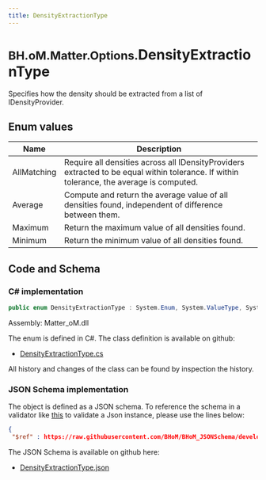 ```yaml
---
title: DensityExtractionType
---
```


# <small>BH.oM.Matter.Options.</small>**DensityExtractionType**

Specifies how the density should be extracted from a list of IDensityProvider.

## Enum values

| Name            | Description                                                    |
|-----------------|----------------------------------------------------------------|
| AllMatching |  Require all densities across all IDensityProviders extracted to be equal within tolerance. If within tolerance, the average is computed.  |
| Average |  Compute and return the average value of all densities found, independent of difference between them.  |
| Maximum |  Return the maximum value of all densities found.  |
| Minimum |  Return the minimum value of all densities found.  |


## Code and Schema

### C# implementation

``` C# title="C#"
public enum DensityExtractionType : System.Enum, System.ValueType, System.IComparable, System.ISpanFormattable, System.IFormattable, System.IConvertible
```

Assembly: Matter_oM.dll

The enum is defined in C#. The class definition is available on github:

- [DensityExtractionType.cs](https://github.com/BHoM/BHoM/blob/develop/Matter_oM/Options\Enums\DensityExtractionType.cs)

All history and changes of the class can be found by inspection the history.
### JSON Schema implementation

The object is defined as a JSON schema. To reference the schema in a validator like [this](https://www.jsonschemavalidator.net/) to validate a Json instance, please use the lines below:

``` json title="JSON Schema"
{
 "$ref" : https://raw.githubusercontent.com/BHoM/BHoM_JSONSchema/develop/Matter_oM/Options/DensityExtractionType.json}
```

The JSON Schema is available on github here:

- [DensityExtractionType.json](https://github.com/BHoM/BHoM_JSONSchema/blob/develop/Matter_oM/Options/DensityExtractionType.json)
